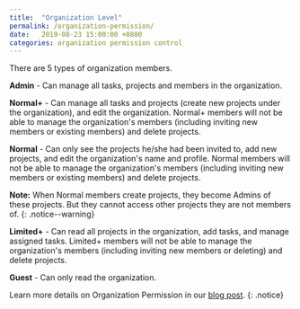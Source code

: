 ```yaml
---
title:  "Organization Level"
permalink: /organization-permission/
date:   2019-08-23 15:00:00 +0800
categories: organization permission control
---
```

There are 5 types of organization members.

**Admin** - Can manage all tasks, projects and members in the organization.

**Normal+** - Can manage all tasks and projects (create new projects under the organization), and edit the organization. Normal+ members will not be able to manage the organization's members (including inviting new members or existing members) and delete projects.

**Normal** - Can only see the projects he/she had been invited to, add new projects, and edit the organization's name and profile. Normal members will not be able to manage the organization's members (including inviting new members or existing members) and delete projects.

**Note:** When Normal members create projects, they become Admins of these projects. But they cannot access other projects they are not members of.
{: .notice--warning}

**Limited+** - Can read all projects in the organization, add tasks, and manage assigned tasks. Limited+ members will not be able to manage the organization's members (including inviting new members or deleting) and delete projects.

**Guest** - Can only read the organization.

Learn more details on Organization Permission in our [blog post](https://quire.io/blog/p/Roles-&-Permissions-in-Quire.html). 
{: .notice}